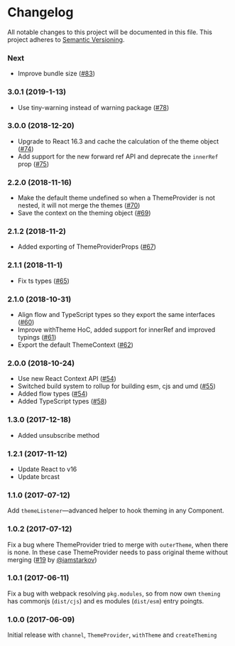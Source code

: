 # Changelog

All notable changes to this project will be documented in this file.
This project adheres to [Semantic Versioning](http://semver.org/).

### Next

- Improve bundle size ([#83](https://github.com/cssinjs/theming/pull/83))

### 3.0.1 (2019-1-13)

- Use tiny-warning instead of warning package ([#78](https://github.com/cssinjs/theming/pull/78))

### 3.0.0 (2018-12-20)

- Upgrade to React 16.3 and cache the calculation of the theme object ([#74](https://github.com/cssinjs/theming/pull/74))
- Add support for the new forward ref API and deprecate the `innerRef` prop ([#75](https://github.com/cssinjs/theming/pull/75))

### 2.2.0 (2018-11-16)

- Make the default theme undefined so when a ThemeProvider is not nested, it will not merge the themes ([#70](https://github.com/cssinjs/theming/pull/70))
- Save the context on the theming object ([#69](https://github.com/cssinjs/theming/pull/69))

### 2.1.2 (2018-11-2)

- Added exporting of ThemeProviderProps ([#67](https://github.com/cssinjs/theming/pull/67))

### 2.1.1 (2018-11-1)

- Fix ts types ([#65](https://github.com/cssinjs/theming/pull/65))

### 2.1.0 (2018-10-31)

- Align flow and TypeScript types so they export the same interfaces ([#60](https://github.com/cssinjs/theming/pull/60))
- Improve withTheme HoC, added support for innerRef and improved typings ([#61](https://github.com/cssinjs/theming/pull/61))
- Export the default ThemeContext ([#62](https://github.com/cssinjs/theming/pull/62))

### 2.0.0 (2018-10-24)

- Use new React Context API ([#54](https://github.com/cssinjs/theming/pull/54))
- Switched build system to rollup for building esm, cjs and umd ([#55](https://github.com/cssinjs/theming/pull/55))
- Added flow types ([#54](https://github.com/cssinjs/theming/pull/54))
- Added TypeScript types ([#58](https://github.com/cssinjs/theming/pull/58))

### 1.3.0 (2017-12-18)

- Added unsubscribe method

### 1.2.1 (2017-11-12)

- Update React to v16
- Update brcast

### 1.1.0 (2017-07-12)

Add `themeListener`—advanced helper to hook theming in any Component.

### 1.0.2 (2017-07-12)

Fix a bug where ThemeProvider tried to merge with `outerTheme`, when there is none. In these case ThemeProvider needs to pass original theme without merging ([#19][] by [@iamstarkov][])

[#19]: https://github.com/iamstarkov/theming/pull/19
[@iamstarkov]: https://github.com/iamstarkov/

### 1.0.1 (2017-06-11)

Fix a bug with webpack resolving `pkg.modules`, so from now own `theming` has commonjs (`dist/cjs`) and es modules (`dist/esm`) entry poingts.

### 1.0.0 (2017-06-09)

Initial release with `channel`, `ThemeProvider`, `withTheme` and `createTheming`
